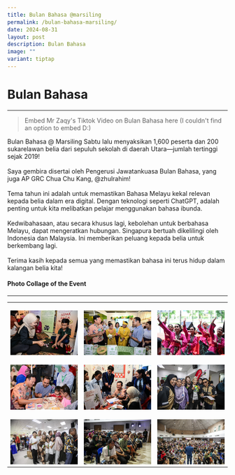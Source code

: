 ```yaml
---
title: Bulan Bahasa @marsiling
permalink: /bulan-bahasa-marsiling/
date: 2024-08-31
layout: post
description: Bulan Bahasa
image: ""
variant: tiptap
---
```

<h1><strong>Bulan Bahasa</strong></h1>
<hr>
<blockquote>
<p>Embed Mr Zaqy's Tiktok Video on Bulan Bahasa here (I couldn't find an
option to embed D:)</p>
</blockquote>
<p>Bulan Bahasa @ Marsiling Sabtu lalu menyaksikan 1,600 peserta dan 200
sukarelawan belia dari sepuluh sekolah di daerah Utara—jumlah tertinggi
sejak 2019!
<br>
<br>Saya gembira disertai oleh Pengerusi Jawatankuasa Bulan Bahasa, yang juga
AP GRC Chua Chu Kang, @zhulrahim!
<br>
<br>Tema tahun ini adalah untuk memastikan Bahasa Melayu kekal relevan kepada
belia dalam era digital. Dengan teknologi seperti ChatGPT, adalah penting
untuk kita melibatkan pelajar menggunakan bahasa ibunda.
<br>
<br>Kedwibahasaan, atau secara khusus lagi, kebolehan untuk berbahasa Melayu,
dapat mengeratkan hubungan. Singapura bertuah dikelilingi oleh Indonesia
dan Malaysia. Ini memberikan peluang kepada belia untuk berkembang lagi.
<br>
<br>Terima kasih kepada semua yang memastikan bahasa ini terus hidup dalam
kalangan belia kita!</p>
<p></p>
<h4>Photo Collage of the Event</h4>
<hr>
<p></p>
<table style="minWidth: 75px">
<colgroup>
<col>
<col>
<col>
</colgroup>
<tbody>
<tr>
<th rowspan="1" colspan="1">
<p></p>
<div class="isomer-image-wrapper">
<img style="width: 100%" height="auto" width="100%" alt="" src="/images/Bulan_Bahasa_1.jpg">
</div>
</th>
<th rowspan="1" colspan="1">
<p></p>
<div class="isomer-image-wrapper">
<img style="width: 100%" height="auto" width="100%" alt="" src="/images/Bulan_Bahasa_2.jpg">
</div>
</th>
<th rowspan="1" colspan="1">
<p></p>
<div class="isomer-image-wrapper">
<img style="width: 100%" height="auto" width="100%" alt="" src="/images/Bulan_Bahasa_3.jpg">
</div>
</th>
</tr>
<tr>
<td rowspan="1" colspan="1">
<p></p>
<div class="isomer-image-wrapper">
<img style="width: 100%" height="auto" width="100%" alt="" src="/images/Bulan_Bahasa_4.jpg">
</div>
</td>
<td rowspan="1" colspan="1">
<p></p>
<div class="isomer-image-wrapper">
<img style="width: 100%" height="auto" width="100%" alt="" src="/images/Bulan_Bahasa_5.jpg">
</div>
</td>
<td rowspan="1" colspan="1">
<p></p>
<div class="isomer-image-wrapper">
<img style="width: 100%" height="auto" width="100%" alt="" src="/images/Bulan_Bahasa_6.jpg">
</div>
</td>
</tr>
<tr>
<td rowspan="1" colspan="1">
<p></p>
<div class="isomer-image-wrapper">
<img style="width: 100%" height="auto" width="100%" alt="" src="/images/Bulan_Bahasa_7.jpg">
</div>
</td>
<td rowspan="1" colspan="1">
<p></p>
<div class="isomer-image-wrapper">
<img style="width: 100%" height="auto" width="100%" alt="" src="/images/Bulan_Bahasa_8.jpg">
</div>
</td>
<td rowspan="1" colspan="1">
<p></p>
<div class="isomer-image-wrapper">
<img style="width: 100%" height="auto" width="100%" alt="" src="/images/Bulan_Bahasa_9.jpg">
</div>
</td>
</tr>
</tbody>
</table>
<p></p>